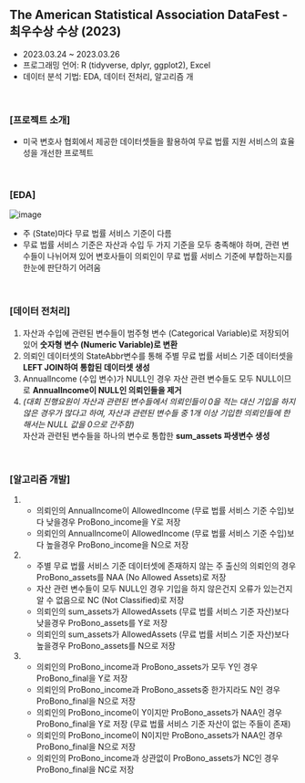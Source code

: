 ## The American Statistical Association DataFest - 최우수상 수상 (2023)
* 2023.03.24 ~ 2023.03.26
* 프로그래밍 언어: R (tidyverse, dplyr, ggplot2), Excel
* 데이터 분석 기법: EDA, 데이터 전처리, 알고리즘 개

<br/>

### [프로젝트 소개]
* 미국 변호사 협회에서 제공한 데이터셋들을 활용하여 무료 법률 지원 서비스의 효율성을 개선한 프로젝트

<br/>

### [EDA] 
![image](https://github.com/YounseoKim62/Data-Analysis-Projects-KR/assets/161654460/5f49c270-5572-4cfa-8786-f2de19966bf9)
* 주 (State)마다 무료 법률 서비스 기준이 다름
* 무료 법률 서비스 기준은 자산과 수입 두 가지 기준을 모두 충족해야 하며, 관련 변수들이 나뉘어져 있어 변호사들이 의뢰인이 무료 법률 서비스 기준에 부합하는지를 한눈에 판단하기 어려움

<br/>

### [데이터 전처리]
1. 자산과 수입에 관련된 변수들이 범주형 변수 (Categorical Variable)로 저장되어 있어 **숫자형 변수 (Numeric Variable)로 변환**
3. 의뢰인 데이터셋의 StateAbbr변수를 통해 주별 무료 법률 서비스 기준 데이터셋을 **LEFT JOIN하여 통합된 데이터셋 생성**
4. AnnualIncome (수입 변수)가 NULL인 경우 자산 관련 변수들도 모두 NULL이므로 **AnnualIncome이 NULL인 의뢰인들을 제거**
5. *(대회 진행요원이 자산과 관련된 변수들에서 의뢰인들이 0을 적는 대신 기입을 하지 않은 경우가 많다고 하여, 자산과 관련된 변수들 중 1개 이상 기입한 의뢰인들에 한해서는 NULL 값을 0으로 간주함)* <br/> 
자산과 관련된 변수들을 하나의 변수로 통합한 **sum_assets 파생변수 생성**

<br/> 

### [알고리즘 개발]
1. * 의뢰인의 AnnualIncome이 AllowedIncome (무료 법률 서비스 기준 수입)보다 낮을경우 ProBono_income을 Y로 저장
   * 의뢰인의 AnnualIncome이 AllowedIncome (무료 법률 서비스 기준 수입)보다 높을경우 ProBono_income을 N으로 저장
2. * 주별 무료 법률 서비스 기준 데이터셋에 존재하지 않는 주 출신의 의뢰인의 경우 ProBono_assets를 NAA (No Allowed Assets)로 저장
   * 자산 관련 변수들이 모두 NULL인 경우 기입을 하지 않은건지 오류가 있는건지 알 수 없음으로 NC (Not Classified)로 저장
   * 의뢰인의 sum_assets가 AllowedAssets (무료 법률 서비스 기준 자산)보다 낮을경우 ProBono_assets를 Y로 저장
   * 의뢰인의 sum_assets가 AllowedAssets (무료 법률 서비스 기준 자산)보다 높을경우 ProBono_assets를 N으로 저장
3. * 의뢰인의 ProBono_income과 ProBono_assets가 모두 Y인 경우 ProBono_final을 Y로 저장
   * 의뢰인의 ProBono_income과 ProBono_assets중 한가지라도 N인 경우 ProBono_final을 N으로 저장
   * 의뢰인의 ProBono_income이 Y이지만 ProBono_assets가 NAA인 경우 ProBono_final을 Y로 저장 (무료 법률 서비스 기준 자산이 없는 주들이 존재)
   * 의뢰인의 ProBono_income이 N이지만 ProBono_assets가 NAA인 경우 ProBono_final을 N으로 저장
   * 의뢰인의 ProBono_income과 상관없이 ProBono_assets가 NC인 경우 ProBono_final을 NC로 저장

